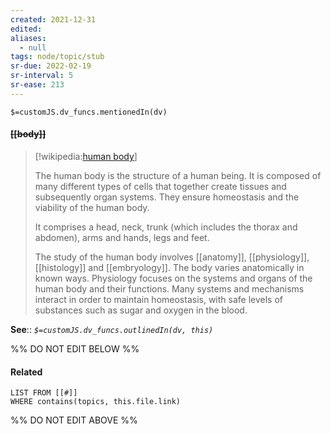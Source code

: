 ```yaml
---
created: 2021-12-31 
edited: 
aliases:
  - null
tags: node/topic/stub
sr-due: 2022-02-19
sr-interval: 5
sr-ease: 213
---
```

`$=customJS.dv_funcs.mentionedIn(dv)`

#### <s class="topic-title">[[body]]</s> 

> [!wikipedia:[human body](https://en.wikipedia.org/wiki/Human%20body)]
> 
> The human body is the structure of a human being. It is composed of many different types of cells that together create tissues and subsequently organ systems. They ensure homeostasis and the viability of the human body.
> 
> It comprises a head, neck, trunk (which includes the thorax and abdomen), arms and hands, legs and feet.
> 
> The study of the human body involves [[anatomy]], [[physiology]], [[histology]] and [[embryology]]. The body varies anatomically in known ways. Physiology focuses on the systems and organs of the human body and their functions. Many systems and mechanisms interact in order to maintain homeostasis, with safe levels of substances such as sugar and oxygen in the blood.

**See**::
*`$=customJS.dv_funcs.outlinedIn(dv, this)`*

%% DO NOT EDIT BELOW %%

#### Related 

```dataview
LIST FROM [[#]]
WHERE contains(topics, this.file.link)
```
%% DO NOT EDIT ABOVE %%
